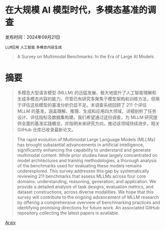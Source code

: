 # 在大规模 AI 模型时代，多模态基准的调查

发布时间：2024年09月21日

`LLM应用` `人工智能` `多模态内容生成`

> A Survey on Multimodal Benchmarks: In the Era of Large AI Models

# 摘要

> 多模态大型语言模型 (MLLM) 的迅猛发展，极大地提升了人工智能理解和生成多模态内容的能力。尽管已有研究多聚焦于模型架构和训练方法，但用于评估这些模型的基准分析仍显不足。本调查系统回顾了 211 个评估 MLLM 的基准，涵盖理解、推理、生成和应用四大领域，详细剖析了任务设计、评估指标及数据集构建。我们希望通过这份调查，为 MLLM 研究提供全面的基准实践概览，并指明未来研究方向，推动该领域持续进步。相关 GitHub 仓库已收录最新论文。

> The rapid evolution of Multimodal Large Language Models (MLLMs) has brought substantial advancements in artificial intelligence, significantly enhancing the capability to understand and generate multimodal content. While prior studies have largely concentrated on model architectures and training methodologies, a thorough analysis of the benchmarks used for evaluating these models remains underexplored. This survey addresses this gap by systematically reviewing 211 benchmarks that assess MLLMs across four core domains: understanding, reasoning, generation, and application. We provide a detailed analysis of task designs, evaluation metrics, and dataset constructions, across diverse modalities. We hope that this survey will contribute to the ongoing advancement of MLLM research by offering a comprehensive overview of benchmarking practices and identifying promising directions for future work. An associated GitHub repository collecting the latest papers is available.

[Arxiv](https://arxiv.org/abs/2409.18142)